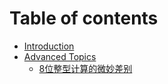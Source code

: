# Table of contents

* [Introduction](README.md)
* [Advanced Topics](advanced-topics/README.md)
  * [8位整型计算的微妙差别](advanced-topics/8-wei-zheng-xing-ji-suan-de-wei-miao-cha-bie.md)

